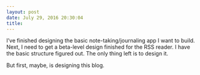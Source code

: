 ```yaml
---
layout: post
date: July 29, 2016 20:30:04
title: 
---
```

I’ve finished designing the basic note-taking/journaling app I want to build. Next, I need to get a beta-level design finished for the RSS reader. I have the basic structure figured out. The only thing left is to design it. 

But first, maybe, is designing this blog. 
